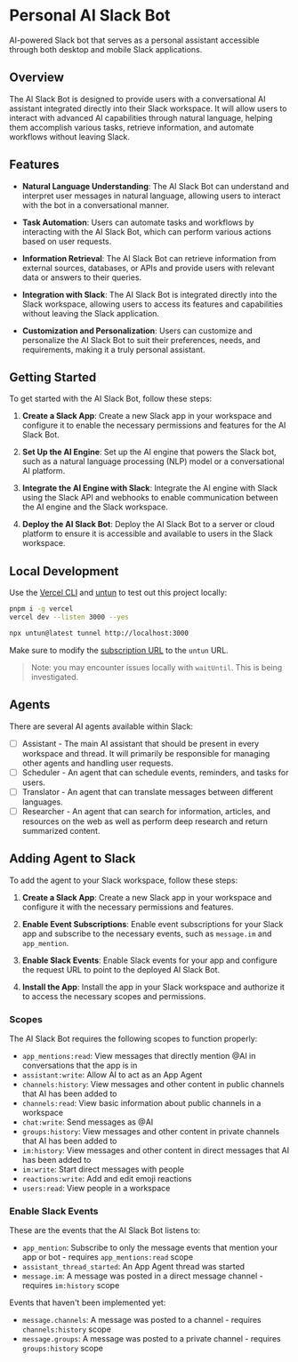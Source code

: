 # Personal AI Slack Bot

AI-powered Slack bot that serves as a personal assistant accessible through both desktop and mobile Slack applications.

## Overview

The AI Slack Bot is designed to provide users with a conversational AI assistant integrated directly into their Slack workspace. It will allow users to interact with advanced AI capabilities through natural language, helping them accomplish various tasks, retrieve information, and automate workflows without leaving Slack.

## Features

- **Natural Language Understanding**: The AI Slack Bot can understand and interpret user messages in natural language, allowing users to interact with the bot in a conversational manner.

- **Task Automation**: Users can automate tasks and workflows by interacting with the AI Slack Bot, which can perform various actions based on user requests.

- **Information Retrieval**: The AI Slack Bot can retrieve information from external sources, databases, or APIs and provide users with relevant data or answers to their queries.

- **Integration with Slack**: The AI Slack Bot is integrated directly into the Slack workspace, allowing users to access its features and capabilities without leaving the Slack application.

- **Customization and Personalization**: Users can customize and personalize the AI Slack Bot to suit their preferences, needs, and requirements, making it a truly personal assistant.

## Getting Started

To get started with the AI Slack Bot, follow these steps:

1. **Create a Slack App**: Create a new Slack app in your workspace and configure it to enable the necessary permissions and features for the AI Slack Bot.

2. **Set Up the AI Engine**: Set up the AI engine that powers the Slack bot, such as a natural language processing (NLP) model or a conversational AI platform.

3. **Integrate the AI Engine with Slack**: Integrate the AI engine with Slack using the Slack API and webhooks to enable communication between the AI engine and the Slack workspace.

4. **Deploy the AI Slack Bot**: Deploy the AI Slack Bot to a server or cloud platform to ensure it is accessible and available to users in the Slack workspace.

## Local Development

Use the [Vercel CLI](https://vercel.com/docs/cli) and [untun](https://github.com/unjs/untun) to test out this project locally:

```sh
pnpm i -g vercel
vercel dev --listen 3000 --yes
```

```sh
npx untun@latest tunnel http://localhost:3000
```

Make sure to modify the [subscription URL](./README.md/#enable-slack-events) to the `untun` URL.

> Note: you may encounter issues locally with `waitUntil`. This is being investigated.

## Agents

There are several AI agents available within Slack:

- [ ] Assistant - The main AI assistant that should be present in every workspace and thread. It will primarily be responsible for managing other agents and handling user requests.
- [ ] Scheduler - An agent that can schedule events, reminders, and tasks for users.
- [ ] Translator - An agent that can translate messages between different languages.
- [ ] Researcher - An agent that can search for information, articles, and resources on the web as well as perform deep research and return summarized content.

## Adding Agent to Slack

To add the agent to your Slack workspace, follow these steps:

1. **Create a Slack App**: Create a new Slack app in your workspace and configure it with the necessary permissions and features.

2. **Enable Event Subscriptions**: Enable event subscriptions for your Slack app and subscribe to the necessary events, such as `message.im` and `app_mention`.

3. **Enable Slack Events**: Enable Slack events for your app and configure the request URL to point to the deployed AI Slack Bot.

4. **Install the App**: Install the app in your Slack workspace and authorize it to access the necessary scopes and permissions.

### Scopes

The AI Slack Bot requires the following scopes to function properly:

- `app_mentions:read`: View messages that directly mention @AI in conversations that the app is in
- `assistant:write`: Allow AI to act as an App Agent
- `channels:history`: View messages and other content in public channels that AI has been added to
- `channels:read`: View basic information about public channels in a workspace
- `chat:write`: Send messages as @AI
- `groups:history`: View messages and other content in private channels that AI has been added to
- `im:history`: View messages and other content in direct messages that AI has been added to
- `im:write`: Start direct messages with people
- `reactions:write`: Add and edit emoji reactions
- `users:read`: View people in a workspace

### Enable Slack Events

These are the events that the AI Slack Bot listens to:

- `app_mention`: Subscribe to only the message events that mention your app or bot - requires `app_mentions:read` scope
- `assistant_thread_started`: An App Agent thread was started
- `message.im`: A message was posted in a direct message channel - requires `im:history` scope

Events that haven't been implemented yet:

- `message.channels`: A message was posted to a channel - requires `channels:history` scope
- `message.groups`: A message was posted to a private channel - requires `groups:history` scope
